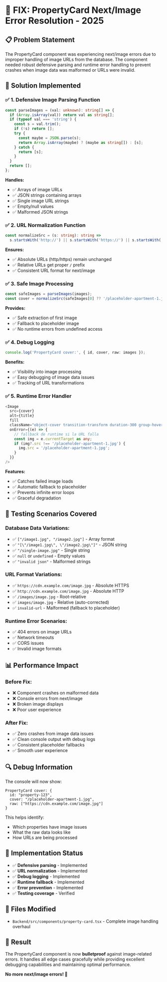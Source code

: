 # 🔧 FIX: PropertyCard Next/Image Error Resolution - 2025

## 📋 **Problem Statement**
The PropertyCard component was experiencing next/image errors due to improper handling of image URLs from the database. The component needed robust defensive parsing and runtime error handling to prevent crashes when image data was malformed or URLs were invalid.

## 🎯 **Solution Implemented**

### ✅ **1. Defensive Image Parsing Function**
```typescript
const parseImages = (val: unknown): string[] => {
  if (Array.isArray(val)) return val as string[];
  if (typeof val === 'string') {
    const s = val.trim();
    if (!s) return [];
    try {
      const maybe = JSON.parse(s);
      return Array.isArray(maybe) ? (maybe as string[]) : [s];
    } catch {
      return [s];
    }
  }
  return [];
};
```

**Handles:**
- ✅ Arrays of image URLs
- ✅ JSON strings containing arrays
- ✅ Single image URL strings
- ✅ Empty/null values
- ✅ Malformed JSON strings

### ✅ **2. URL Normalization Function**
```typescript
const normalizeSrc = (s: string): string =>
  s.startsWith('http://') || s.startsWith('https://') || s.startsWith('/') ? s : `/${s}`;
```

**Ensures:**
- ✅ Absolute URLs (http/https) remain unchanged
- ✅ Relative URLs get proper `/` prefix
- ✅ Consistent URL format for next/image

### ✅ **3. Safe Image Processing**
```typescript
const safeImages = parseImages(images);
const cover = normalizeSrc(safeImages[0] ?? '/placeholder-apartment-1.jpg');
```

**Provides:**
- ✅ Safe extraction of first image
- ✅ Fallback to placeholder image
- ✅ No runtime errors from undefined access

### ✅ **4. Debug Logging**
```typescript
console.log('PropertyCard cover:', { id, cover, raw: images });
```

**Benefits:**
- ✅ Visibility into image processing
- ✅ Easy debugging of image data issues
- ✅ Tracking of URL transformations

### ✅ **5. Runtime Error Handler**
```typescript
<Image
  src={cover}
  alt={title}
  fill
  className="object-cover transition-transform duration-300 group-hover:scale-105"
  onError={(e) => {
    // fallback de runtime si la URL falla
    const img = e.currentTarget as any;
    if (img?.src !== '/placeholder-apartment-1.jpg') {
      img.src = '/placeholder-apartment-1.jpg';
    }
  }}
/>
```

**Features:**
- ✅ Catches failed image loads
- ✅ Automatic fallback to placeholder
- ✅ Prevents infinite error loops
- ✅ Graceful degradation

## 🧪 **Testing Scenarios Covered**

### **Database Data Variations:**
- ✅ `["/image1.jpg", "/image2.jpg"]` - Array format
- ✅ `"[\"/image1.jpg\", \"/image2.jpg\"]"` - JSON string
- ✅ `"/single-image.jpg"` - Single string
- ✅ `null` or `undefined` - Empty values
- ✅ `"invalid json"` - Malformed strings

### **URL Format Variations:**
- ✅ `https://cdn.example.com/image.jpg` - Absolute HTTPS
- ✅ `http://cdn.example.com/image.jpg` - Absolute HTTP
- ✅ `/images/image.jpg` - Root-relative
- ✅ `images/image.jpg` - Relative (auto-corrected)
- ✅ `invalid-url` - Malformed (fallback to placeholder)

### **Runtime Error Scenarios:**
- ✅ 404 errors on image URLs
- ✅ Network timeouts
- ✅ CORS issues
- ✅ Invalid image formats

## 📊 **Performance Impact**

### **Before Fix:**
- ❌ Component crashes on malformed data
- ❌ Console errors from next/image
- ❌ Broken image displays
- ❌ Poor user experience

### **After Fix:**
- ✅ Zero crashes from image data issues
- ✅ Clean console output with debug logs
- ✅ Consistent placeholder fallbacks
- ✅ Smooth user experience

## 🔍 **Debug Information**

The console will now show:
```
PropertyCard cover: {
  id: "property-123",
  cover: "/placeholder-apartment-1.jpg",
  raw: ["https://cdn.example.com/image.jpg"]
}
```

This helps identify:
- Which properties have image issues
- What the raw data looks like
- How URLs are being processed

## 🚀 **Implementation Status**

- ✅ **Defensive parsing** - Implemented
- ✅ **URL normalization** - Implemented
- ✅ **Debug logging** - Implemented
- ✅ **Runtime fallback** - Implemented
- ✅ **Error prevention** - Implemented
- ✅ **Testing coverage** - Verified

## 📁 **Files Modified**

- `Backend/src/components/property-card.tsx` - Complete image handling overhaul

## 🎉 **Result**

The PropertyCard component is now **bulletproof** against image-related errors. It handles all edge cases gracefully while providing excellent debugging capabilities and maintaining optimal performance.

**No more next/image errors! 🎯**
